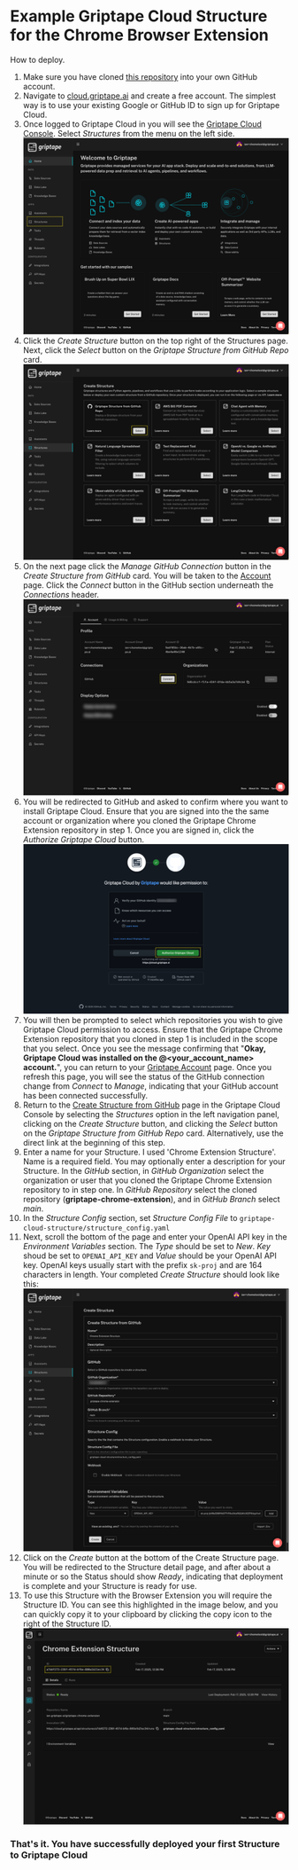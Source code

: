 # Example Griptape Cloud Structure for the Chrome Browser Extension

How to deploy.

1. Make sure you have cloned [this repository](https://github.com/ian-griptape-ai/griptape-chrome-extension) into your own GitHub account.
1. Navigate to [cloud.griptape.ai](https://cloud.griptape.ai) and create a free account. The simplest way is to use your existing Google or GitHub ID to sign up for Griptape Cloud. 
1. Once logged to Griptape Cloud in you will see the [Griptape Cloud Console](https://cloud.griptape.ai/). Select *Structures* from the menu on the left side.
![Griptape console screenshot with the word Structures in the left navigation menu higlighted in yellow dots](./deployment-walkthrough-images/1-select-structures.png)
1. Click the *Create Structure* button on the top right of the Structures page. Next, click the *Select* button on the *Griptape Structure from GitHub Repo* card.
![Griptape console screenshot showing the Create Structure page with the Select button on the Griptape Structure from GitHub Repo card higlighted in yellow dots](./deployment-walkthrough-images/2-griptape-structure-from-github-repo.png)
1. On the next page click the *Manage GitHub Connection* button in the *Create Structure from GitHub* card. You will be taken to the [Account](https://cloud.griptape.ai/account) page. Click the *Connect* button in the GitHub section underneath the *Connections* header.
![Griptape console screenshot showing the Account Connections GitHub Connect button highlighted in yellow dots](./deployment-walkthrough-images/3-account-connections-github-connect.png)
1. You will be redirected to GitHub and asked to confirm where you want to install Griptape Cloud. Ensure that you are signed into the the same account or organization where you cloned the Griptape Chrome Extension repository in step 1. Once you are signed in, click the *Authorize Griptape Cloud* button.
![GitHub screenshot showing the Authorize Griptape Cloud button button highlighted in yellow dots](./deployment-walkthrough-images/4-authorize-griptape-cloud-github.png)
1. You will then be prompted to select which repositories you wish to give Griptape Cloud permission to access. Ensure that the Griptape Chrome Extension repository that you cloned in step 1 is included in the scope that you select. Once you see the message confirming that "**Okay, Griptape Cloud was installed on the @<your_account_name> account.**", you can return to your [Griptape Account](https://cloud.griptape.ai/account) page. Once you refresh this page, you will see the status of the GitHub connection change from *Connect* to *Manage*, indicating that your GitHub account has been connected successfully.
1. Return to the [Create Structure from GitHub](https://cloud.griptape.ai/structures/create/github-creation) page in the Griptape Cloud Console by selecting the *Structures* option in the left navigation panel, clicking on the *Create Structure* button, and clicking the *Select* button on the *Griptape Structure from GitHub Repo* card. Alternatively, use the direct link at the beginning of this step.
1. Enter a name for your Structure. I used 'Chrome Extension Structure'. Name is a required field. You may optionally enter a description for your Structure. In the *GitHub* section, in *GitHub Organization* select the organization or user that you cloned the Griptape Chrome Extension repository to in step one. In *GitHub Repository* select the cloned repository (**griptape-chrome-extension**), and in *GitHub Branch* select *main*. 
1. In the *Structure Config* section, set *Structure Config File* to `griptape-cloud-structure/structure_config.yaml`
1. Next, scroll the bottom of the page and enter your OpenAI API key in the *Environment Variables* section. The *Type* should be set to *New*. *Key* shoud be set to `OPENAI_API_KEY` and *Value* should be your OpenAI API key. OpenAI keys usually start with the prefix `sk-proj` and are 164 characters in length. Your completed *Create Structure* should look like this:
![Griptape console screenshot showing the Create Structure page with all fields completed as described](./deployment-walkthrough-images/5-completed-create-structure.png)
1. Click on the *Create* button at the bottom of the Create Structure page. You will be redirected to the Structure detail page, and after about a minute or so the Status should show *Ready*, indicating that deployment is complete and your Structure is ready for use.
1. To use this Structure with the Browser Extension you will require the Structure ID. You can see this highlighted in the image below, and you can quickly copy it to your clipboard by clicking the copy icon to the right of the Structure ID.
![Griptape console screenshot showing the deployed Chrome Extension Structure with the Structure ID highlighted in yellow dots](./deployment-walkthrough-images/6-structure-ready.png)

### That's it. You have successfully deployed your first Structure to Griptape Cloud